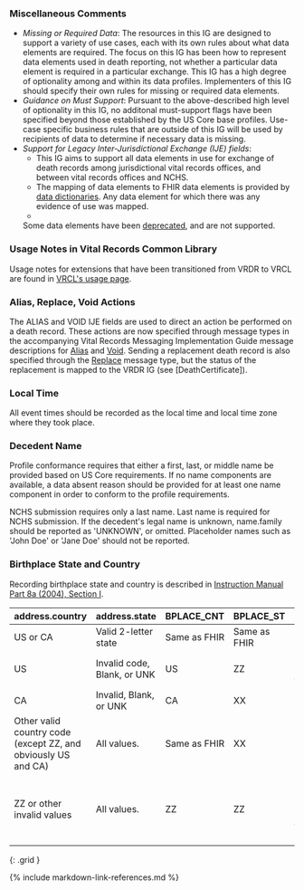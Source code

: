 ### Miscellaneous Comments
* *Missing or Required Data*:  The resources in this IG are designed to support a variety of use cases, each with its own rules about what data elements are required.  The focus on this IG has been how to represent data elements used in death reporting, not whether a particular data element is required in a particular exchange.  This IG has a high degree of optionality among and within its data profiles.  Implementers of this IG should specify their own rules for missing or required data elements. 
* *Guidance on Must Support*:  Pursuant to the above-described high level of optionality in this IG, no additonal must-support flags have been specified beyond those established by the US Core base profiles.   Use-case specific business rules that are outside of this IG will be used by recipients of data to determine if necessary data is missing.
* *Support for Legacy Inter-Jurisdictional Exchange (IJE) fields*:
    * This IG aims to support all data elements in use for exchange of death records among jurisdictional vital records offices, and between vital records offices and NCHS.   
    * The mapping of data elements to FHIR data elements is provided by [data dictionaries](DeathRecordDataDictionary.html).   Any data element for which there was any evidence of use was mapped.   
    * 
    Some data elements have been [deprecated](https://build.fhir.org/ig/HL7/vrdr/DeathRecordDataDictionary.html#not-implemented-content), and are not supported. 

### Usage Notes in Vital Records Common Library
Usage notes for extensions that have been transitioned from VRDR to VRCL are found in [VRCL's usage page]({{site.data.fhir.ver.hl7fhirusvrcommonlibrary}}/usage.html).

### Alias, Replace, Void Actions
The ALIAS and VOID IJE fields are used to direct an action be performed on a death record.  These actions are now specified through message types in the accompanying Vital Records Messaging Implementation Guide message descriptions for [Alias](https://build.fhir.org/ig/nightingaleproject/vital_records_fhir_messaging_ig/branches/main/message.html#alias) and [Void](https://build.fhir.org/ig/nightingaleproject/vital_records_fhir_messaging_ig/branches/main/message.html#void).  Sending a replacement death record is also specified through the [Replace](https://build.fhir.org/ig/nightingaleproject/vital_records_fhir_messaging_ig/branches/main/message.html#replace) message type, but the status of the replacement is mapped to the VRDR IG (see [DeathCertificate]).

### Local Time
All event times should be recorded as the local time and local time zone where they took place.

### Decedent Name
Profile conformance requires that either a first, last, or middle name be provided based on US Core requirements.  If no name components are available, a data absent reason should be provided for at least one name component in order to conform to the profile requirements.

NCHS submission requires only a last name. Last name is required for NCHS submission.  If the decedent's legal name is unknown, name.family should be reported as 'UNKNOWN', or omitted. Placeholder names such as 'John Doe' or 'Jane Doe' should not be reported.

### Birthplace State and Country
Recording birthplace state and country is described in [Instruction Manual Part 8a (2004), Section I](https://www.cdc.gov/nchs/data/dvs/imp8a_printversion_112706.pdf).

| **address.country** | **address.state** | **BPLACE_CNT** | **BPLACE_ST** | **Comment** | 
| ------------------- | ----------------- | -------------- | ------------- | ----------- | 
| US or CA | Valid 2-letter state | Same as FHIR | Same as FHIR | &nbsp; 
| US  | Invalid code, Blank, or UNK | US  | ZZ  |  UNK is equivalent to ZZ. | 
| CA  | Invalid, Blank, or UNK | CA  | XX  |  | 
| Other valid country code (except ZZ, and obviously US and CA) | All values. | Same as FHIR | XX  |  | 
| ZZ or other invalid values | All values. | ZZ  | ZZ  | ZZ is a valid country code in the valueset. | 
{: .grid }

{% include markdown-link-references.md %}

